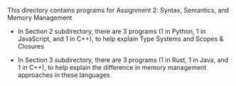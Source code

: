 This directory contains programs for Assignment 2: Syntax, Semantics, and Memory Management

- In Section 2 subdirectory, there are 3 programs (1 in Python, 1 in JavaScript, and 1 in C++), to help explain Type Systems and Scopes & Closures

- In Section 3 subdirectory, there are 3 programs (1 in Rust, 1 in Java, and 1 in C++), to help explain the difference in memory management approaches in these languages
